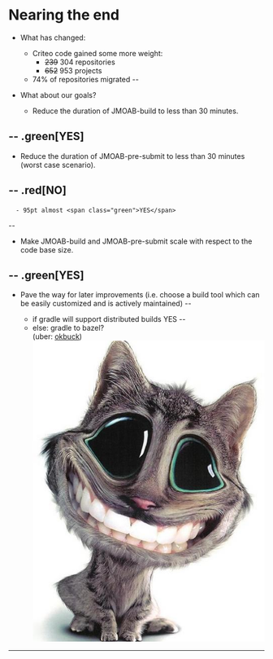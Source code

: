 # Nearing the end

- What has changed:
   - Criteo code gained some more weight:
      - ~~239~~ 304 repositories
      - ~~652~~ 953 projects
   - 74% of repositories migrated
--

- What about our goals?
   - Reduce the duration of JMOAB-build to less than 30 minutes.

--
.green[YES]
--

   - Reduce the duration of JMOAB-pre-submit to less than 30 minutes (worst case scenario).

--
.red[NO]
--

      - 95pt almost <span class="green">YES</span>
--
   - Make JMOAB-build and JMOAB-pre-submit scale with respect to the code base size.

--
.green[YES]
--

   - Pave the way for later improvements (i.e. choose a build tool which can be easily customized and is actively maintained)
--

      - if gradle will support distributed builds <span class="green">YES</span>
--
      - else: gradle to bazel? <div class="side">(uber: [okbuck](https://github.com/uber/okbuck)) ![no_kidding](imgs/no_kidding.jpg)</div>

---
